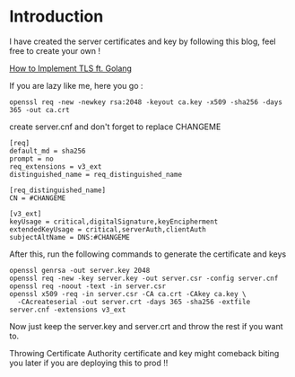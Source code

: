 # Introduction

I have created the server certificates and key by following this blog, feel free to create your own !

[How to Implement TLS ft. Golang](https://medium.com/@harsha.senarath/how-to-implement-tls-ft-golang-40b380aae288)

If you are lazy like me, here you go :

```
openssl req -new -newkey rsa:2048 -keyout ca.key -x509 -sha256 -days 365 -out ca.crt
```

create server.cnf and don't forget to replace CHANGEME

```
[req]
default_md = sha256
prompt = no
req_extensions = v3_ext
distinguished_name = req_distinguished_name

[req_distinguished_name]
CN = #CHANGEME

[v3_ext]
keyUsage = critical,digitalSignature,keyEncipherment
extendedKeyUsage = critical,serverAuth,clientAuth
subjectAltName = DNS:#CHANGEME
```

After this, run the following commands to generate the certificate and keys

```
openssl genrsa -out server.key 2048
openssl req -new -key server.key -out server.csr -config server.cnf
openssl req -noout -text -in server.csr
openssl x509 -req -in server.csr -CA ca.crt -CAkey ca.key \
  -CAcreateserial -out server.crt -days 365 -sha256 -extfile server.cnf -extensions v3_ext
```

Now just keep the server.key and server.crt and throw the rest if you want to. 

Throwing Certificate Authority certificate and key might comeback biting you later if you are deploying this to prod !!


